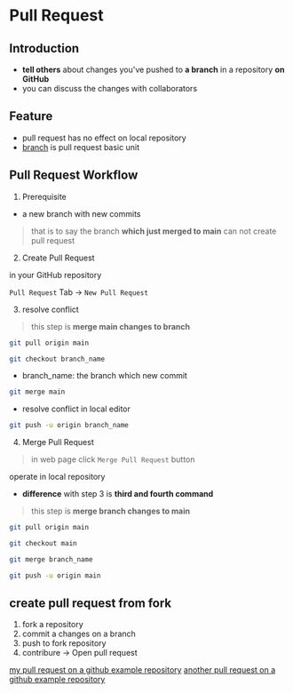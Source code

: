 # Pull Request

## Introduction

- **tell others** about changes you've pushed to **a branch** in a repository **on GitHub**
- you can discuss the changes with collaborators

## Feature

- pull request has no effect on local repository
- [branch](git-branch.md) is pull request basic unit

## Pull Request Workflow

1. Prerequisite

- a new branch with new commits

> that is to say the branch **which just merged to main** can not create pull request

2. Create Pull Request

in your GitHub repository

`Pull Request` Tab -> `New Pull Request`

3. resolve conflict

> this step is **merge main changes to branch**

```bash
git pull origin main
```

```bash
git checkout branch_name
```

- branch_name: the branch which new commit

```bash
git merge main
```

- resolve conflict in local editor

```bash
git push -u origin branch_name
```

4. Merge Pull Request

> in web page click `Merge Pull Request` button

operate in local repository

- **difference** with step 3 is **third and fourth command**

> this step is **merge branch changes to main**

```bash
git pull origin main
```

```bash
git checkout main
```

```bash
git merge branch_name
```

```bash
git push -u origin main
```

## create pull request from fork

1. fork a repository
2. commit a changes on a branch
3. push to fork repository
4. contribure -> Open pull request

[my pull request on a github example repository](https://github.com/octocat/spoon-knife/pull/29038)
[another pull request on a github example repository](https://github.com/octocat/spoon-knife/pull/29039)

